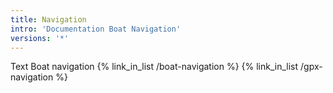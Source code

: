 ```yaml
---
title: Navigation
intro: 'Documentation Boat Navigation'
versions: '*'
---
```

Text Boat navigation
{% link_in_list /boat-navigation %}
{% link_in_list /gpx-navigation %}

